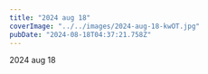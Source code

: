 ```yaml
---
title: "2024 aug 18"
coverImage: "../../images/2024-aug-18-kwOT.jpg"
pubDate: "2024-08-18T04:37:21.758Z"
---
```


2024 aug 18
